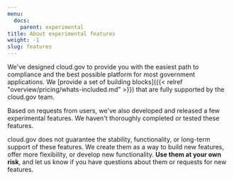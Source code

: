 ```yaml
---
menu:
  docs:
    parent: experimental
title: About experimental features
weight: -1
slug: features
---
```

We've designed cloud.gov to provide you with the easiest path to compliance and the best possible platform for most government applications. We [provide a set of building blocks]({{< relref "overview/pricing/whats-included.md" >}}) that are fully supported by the cloud.gov team.

Based on requests from users, we've also developed and released a few experimental features. We haven't thoroughly completed or tested these features.

cloud.gov does not guarantee the stability, functionality, or long-term support of these features. We create them as a way to build new features, offer more flexibility, or develop new functionality. **Use them at your own risk**, and let us know if you have questions about them or requests for new features.
